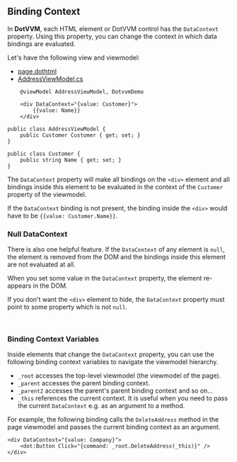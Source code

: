 ﻿## Binding Context

In **DotVVM**, each HTML element or DotVVM control has the `DataContext` property. Using this property, you can change the context in which data bindings are evaluated.

Let's have the following view and viewmodel:

<div>
<ul class="nav nav-tabs" role="tablist">
    <li role="presentation" class="active">
        <a href="#view" role="tab" data-toggle="tab">page.dothtml</a>
    </li>        
    <li role="presentation">
        <a href="#viewmodel" role="tab" data-toggle="tab">AddressViewModel.cs</a>
    </li>
</ul>
<div class="tab-content">
<div role="tabpanel" class="tab-pane active" id="view">

```DOTHTML
	@viewModel AddressViewModel, DotvvmDemo

	<div DataContext="{value: Customer}">
		{{value: Name}}
	</div>
```

</div>
<div role="tabpanel" class="tab-pane" id="viewmodel">

```CSHARP
public class AddressViewModel {	
	public Customer Customer { get; set; }	
}

public class Customer {
	public string Name { get; set; }	
}
```

</div>
</div>
</div>

The `DataContext` property will make all bindings on the `<div>` element and all bindings inside this element to be evaluated in the context of the 
`Customer` property of the viewmodel. 

If the `DataContext` binding is not present, the binding inside the `<div>` would have to be `{{value: Customer.Name}}`.

### Null DataContext

There is also one helpful feature. If the `DataContext` of any element is `null`, the element is removed from the DOM and the bindings inside this element
are not evaluated at all. 

When you set some value in the `DataContext` property, the element re-appears in the DOM.

If you don't want the `<div>` element to hide, the `DataContext` property must point to some property which is not `null`.

<br>

### Binding Context Variables
 
Inside elements that change the `DataContext` property, you can use the following binding context variables to navigate the viewmodel hierarchy.

* `_root` accesses the top-level viewmodel (the viewmodel of the page).
* `_parent` accesses the parent binding context.
* `_parent2` accesses the parent's parent binding context and so on...
* `_this` references the current context. It is useful when you need to pass the current `DataContext` e.g. as an argument to a method.

For example, the following binding calls the `DeleteAddress` method in the page viewmodel and passes the current binding context as an argument.

```DOTHTML
<div DataContext="{value: Company}">
	<dot:Button Click="{command: _root.DeleteAddress(_this)}" />
</div>
```
